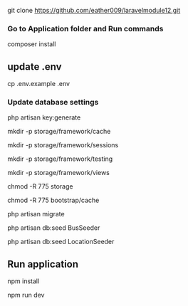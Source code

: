 git clone https://github.com/eather009/laravelmodule12.git

### Go to Application folder and Run commands

composer install

## update .env
cp .env.example .env

### Update database settings

php artisan key:generate

mkdir -p storage/framework/cache

mkdir -p storage/framework/sessions

mkdir -p storage/framework/testing

mkdir -p storage/framework/views

chmod -R 775 storage

chmod -R 775 bootstrap/cache

php artisan migrate

php artisan db:seed BusSeeder

php artisan db:seed LocationSeeder

## Run application
npm install

npm run dev 

